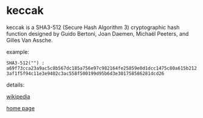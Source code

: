 # keccak 
keccak is a SHA3-512 (Secure Hash Algorithm 3) cryptographic hash function designed by Guido Bertoni, Joan Daemen, Michaël Peeters, and Gilles Van Assche.

example:

<code>SHA3-512("") : 
a69f73cca23a9ac5c8b567dc185a756e97c982164fe25859e0d1dcc1475c80a615b2123af1f5f94c11e3e9402c3ac558f500199d95b6d3e301758586281dcd26</code>

details:

[wikipedia](https://en.wikipedia.org/wiki/SHA-3)

[home page](http://keccak.noekeon.org)
